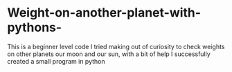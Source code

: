 # Weight-on-another-planet-with-pythons-
This is a beginner level code I tried making out of curiosity to check weights on other planets our moon and our sun, with a bit of help I successfully created a small program in python
